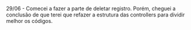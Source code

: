 29/06 - Comecei a fazer a parte de deletar registro. Porém, cheguei a conclusão de que terei que refazer a estrutura das controllers para dividir melhor os códigos.